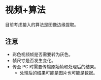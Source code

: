 # 视频+算法

目前考虑接入的算法是图像边缘提取。

## 注意

- 彩色视频帧是否需要转为灰色。
- 帧尺寸是否发生变化。
- 传至 PC 时需要传输原始帧和处理后的结果。
    - 处理后的结果可能是图片也可能是数据。
